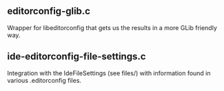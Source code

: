 ## editorconfig-glib.c

Wrapper for libeditorconfig that gets us the results in a more GLib friendly
way.

## ide-editorconfig-file-settings.c

Integration with the IdeFileSettings (see files/) with information found
in various .editorconfig files.
